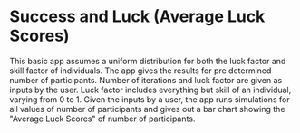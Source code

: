 # Success and Luck (Average Luck Scores)


This basic app assumes a uniform distribution for both the luck factor and skill factor of individuals.
The app gives the results for pre determined number of participants.
Number of iterations and luck factor are given as inputs by the user.
Luck factor includes everything but skill of an individual, varying from 0 to 1. 
Given the inputs by a user, the app runs simulations for all values of number of participants and gives out a bar chart showing the "Average Luck Scores" of number of participants.
